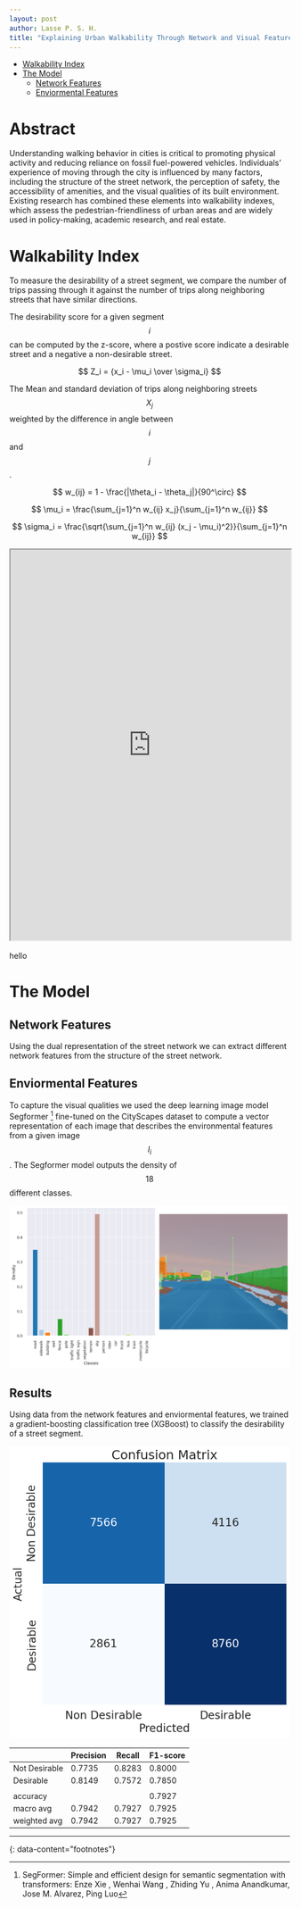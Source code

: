 ```yaml
---
layout: post
author: Lasse P. S. H.
title: "Explaining Urban Walkability Through Network and Visual Features"
---
```


<!-- ## Table of contents -->
- [Walkability Index](#walkability-index)
- [The Model](#the-model)
  - [Network Features](#network-features) 
  - [Enviormental Features](#enviormental-features)



# Abstract
Understanding walking behavior in cities is critical to promoting physical activity and reducing reliance on fossil fuel-powered vehicles.
Individuals’ experience of moving through the city is influenced by many factors, including the structure of the street network, the perception of safety, the accessibility of amenities, and the visual qualities of its built environment. 
Existing research has combined these elements into walkability indexes, which assess the pedestrian-friendliness of urban areas and are widely used in policy-making, academic research, and real estate.

# Walkability Index
To measure the desirability of a street segment, we compare the number of trips passing through it against the number of trips along neighboring streets that have similar directions.

The desirability score for a given segment $$i$$ can be computed by the z-score, where a postive score indicate a desirable street and a negative a non-desirable street.

$$
Z_i = {x_i - \mu_i \over \sigma_i}
$$

The Mean and standard deviation of trips along neighboring streets $$ X_j $$ weighted by the difference in angle between $$i$$ and $$j$$.

$$
w_{ij} = 1 - \frac{|\theta_i - \theta_j|}{90^\circ}
$$

$$
\mu_i = \frac{\sum_{j=1}^n w_{ij} x_j}{\sum_{j=1}^n w_{ij}} 
$$

$$
\sigma_i = \frac{\sqrt{\sum_{j=1}^n w_{ij} (x_j - \mu_i)^2}}{\sum_{j=1}^n w_{ij}} 
$$


<iframe
  src="https://lassepsh.github.io/walkability_map/"
  style="width:100%; height:700px;"
></iframe>

hello

<!-- ![Test](images/walkability/map_desirable.png)  -->
<!-- ![Test2](images/walkability/map_non_desirable.png) -->


# The Model

## Network Features
Using the dual representation of the street network we can extract different network features from the structure of the street network.

## Enviormental Features
To capture the visual qualities we used the deep learning image model Segformer [^1] fine-tuned on the CityScapes dataset to compute a vector representation of each image that describes the environmental features from a given image $$I_i$$. The Segformer model outputs the density of $$18$$ different classes. 

![Test](images/walkability/segformer_2.png) 

<!-- Each street segment contains multiple images. To get an average representation of the environmental features an average across all vector representations from the Segformer model is computed from all the images related to the street segment $$\overline{V} = \frac{{\sum_{i=1}^{n} {V}}_i}{{n}}$$. -->


## Results
Using data from the network features and enviormental features, we trained a gradient-boosting classification tree (XGBoost) to classify the desirability of a street segment.
<!-- The model obtained a macro F1 score of $$0.79$$ with a $$30 %$$ test size of $$26837$$ and a $$70 %$$ training size of $$62617$$. -->

![cm](images/walkability/confusion_matrix.png) 

|                | Precision | Recall  | F1-score |
|----------------|-----------|---------|----------|
| Not Desirable  | 0.7735    | 0.8283  | 0.8000   |
| Desirable      | 0.8149    | 0.7572  | 0.7850   |
|                |           |         |          |
| accuracy       |           |         | 0.7927   |
| macro avg      | 0.7942    | 0.7927  | 0.7925   |
| weighted avg   | 0.7942    | 0.7927  | 0.7925   |


---
{: data-content="footnotes"}

[^1]: SegFormer: Simple and efficient design for semantic segmentation with transformers: Enze Xie , Wenhai Wang , Zhiding Yu , Anima Anandkumar, Jose M. Alvarez, Ping Luo

